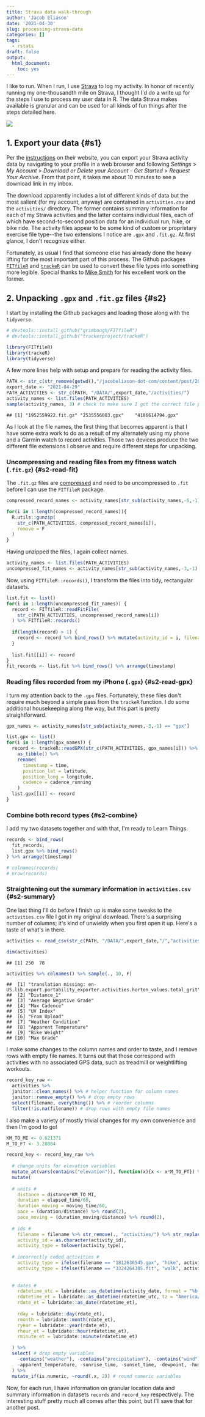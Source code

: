 ```yaml
---
title: Strava data walk-through
author: 'Jacob Eliason'
date: '2021-04-30'
slug: processing-strava-data
categories: []
tags:
  - rstats
draft: false
output:
  html_document:
    toc: yes
---
```




I like to run. When I run, I use [Strava](https://www.strava.com/) to log my activity. In honor of recently running my one-thousandth mile on Strava, I thought I'd do a write up for the steps I use to process my user data in R. The data Strava makes available is granular and can be used for all kinds of fun things after the steps detailed here.

![](2021-04-30-processing-strava-data-nyc.png)

## 1. Export your data {#s1}

Per the [instructions](https://support.strava.com/hc/en-us/articles/216918437-Exporting-your-Data-and-Bulk-Export) on their website, you can export your Strava activity data by navigating to your profile in a web browser and following *Settings* > *My Account* > *Download or Delete your Account - Get Started* > *Request Your Archive*. From that point, it takes me about 10 minutes to see a download link in my inbox.

The download apparently includes a lot of different kinds of data but the most salient (for my account, anyway) are contained in `activities.csv` and the `activities/` directory. The former contains summary information for each of my Strava activities and the latter contains individual files, each of which have second-to-second position data for an individual run, hike, or bike ride. The activity files appear to be some kind of custom or proprietary exercise file type--the two extensions I notice are `.gpx` and `.fit.gz`. At first glance, I don't recognize either. 

Fortunately, as usual I find that someone else has already done the heavy lifting for the most important part of this process. The Github packages [`FITfileR`](https://github.com/grimbough/FITfileR) and [`trackeR`](https://github.com/trackerproject/trackeR) can be used to convert these file types into something more legible. Special thanks to [Mike Smith](https://github.com/grimbough) for his excellent work on the former.

## 2. Unpacking `.gpx` and `.fit.gz` files {#s2}

I start by installing the Github packages and loading those along with the `tidyverse`.


```r
# devtools::install_github("grimbough/FITfileR")
# devtools::install_github("trackerproject/trackeR")

library(FITfileR)
library(trackeR)
library(tidyverse)
```

A few more lines help with setup and prepare for reading the activity files.


```r
PATH <- str_c(str_remove(getwd(),"/jacobeliason-dot-com/content/post/2021-04-30-processing-data-from-strava"),"/personal-projects/strava")
export_date <- "2021-04-29"
PATH_ACTIVITIES <- str_c(PATH, "/DATA/",export_date,"/activities/")
activity_names <- list.files(PATH_ACTIVITIES)
sample(activity_names, 3) # check to make sure I got the correct file path
```

```
## [1] "1952559922.fit.gz" "2535556083.gpx"    "4186614794.gpx"
```

As I look at the file names, the first thing that becomes apparent is that I have some extra work to do as a result of my alternately using my phone and a Garmin watch to record activities. Those two devices produce the two different file extensions I observe and require different steps for unpacking.

### Uncompressing and reading files from my fitness watch (`.fit.gz`) {#s2-read-fit}

The `.fit.gz` files are [compressed](https://en.wikipedia.org/wiki/Gzip) and need to be uncompressed to `.fit` before I can use the `FITfileR` package.


```r
compressed_record_names <- activity_names[str_sub(activity_names,-6,-1) == "fit.gz"]

for(i in 1:length(compressed_record_names)){
  R.utils::gunzip(
    str_c(PATH_ACTIVITIES, compressed_record_names[i]),
    remove = F
  )
}
```

Having unzipped the files, I again collect names.


```r
activity_names <- list.files(PATH_ACTIVITIES)
uncompressed_fit_names <- activity_names[str_sub(activity_names,-3,-1) == "fit"] # want exact match to .fit only, no .fit.gz
```

Now, using `FITfileR::records()`, I transform the files into tidy, rectangular datasets.


```r
list.fit <- list()
for(i in 1:length(uncompressed_fit_names)) {
  record <- FITfileR::readFitFile(
    str_c(PATH_ACTIVITIES, uncompressed_record_names[i])
  ) %>% FITfileR::records()
  
  if(length(record) > 1) {
    record <- record %>% bind_rows() %>% mutate(activity_id = i, filename = uncompressed_fit_names[i])
  }
  
  list.fit[[i]] <- record
}
fit_records <- list.fit %>% bind_rows() %>% arrange(timestamp)
```

### Reading files recorded from my iPhone (`.gpx`) {#s2-read-gpx}

I turn my attention back to the `.gpx` files. Fortunately, these files don't require much beyond a simple pass from the `trackeR` function. I do some additional housekeeping along the way, but this part is pretty straightforward.


```r
gpx_names <- activity_names[str_sub(activity_names,-3,-1) == "gpx"]

list.gpx <- list()
for(i in 1:length(gpx_names)) {
  record <- trackeR::readGPX(str_c(PATH_ACTIVITIES, gpx_names[i])) %>% 
    as_tibble() %>% 
    rename(
      timestamp = time, 
      position_lat = latitude, 
      position_long = longitude, 
      cadence = cadence_running
    )
  list.gpx[[i]] <- record
}
```

### Combine both record types {#s2-combine}

I add my two datasets together and with that, I'm ready to Learn Things.


```r
records <- bind_rows(
  fit_records,
  list.gpx %>% bind_rows()
) %>% arrange(timestamp)

# colnames(records)
# nrow(records)
```

### Straightening out the summary information in `activities.csv` {#s2-summary}

One last thing I'll do before I finish up is make some tweaks to the `activities.csv` file I got in my original download. There's a surprising number of columns; it's kind of unwieldy when you first open it up. Here's a taste of what's in there.


```r
activities <- read_csv(str_c(PATH, "/DATA/",export_date,"/","activities.csv"))

dim(activities)
```

```
## [1] 250  78
```

```r
activities %>% colnames() %>% sample(., 10, F) 
```

```
##  [1] "translation missing: en-US.lib.export.portability_exporter.activities.horton_values.total_grit"
##  [2] "Distance_1"                                                                                    
##  [3] "Average Negative Grade"                                                                        
##  [4] "Max Cadence"                                                                                   
##  [5] "UV Index"                                                                                      
##  [6] "From Upload"                                                                                   
##  [7] "Weather Condition"                                                                             
##  [8] "Apparent Temperature"                                                                          
##  [9] "Bike Weight"                                                                                   
## [10] "Max Grade"
```

I make some changes to the column names and order to taste, and I remove rows with empty file names. It turns out that those correspond with activities with no associated GPS data, such as treadmill or weightlifting workouts. 


```r
record_key_raw <- 
  activities %>% 
  janitor::clean_names() %>% # helper function for column names
  janitor::remove_empty() %>% # drop empty rows
  select(filename, everything()) %>% # reorder columns
  filter(!is.na(filename)) # drop rows with empty file names
```

I also make a variety of mostly trivial changes for my own convenience and then I'm good to go!


```r
KM_TO_MI <- 0.621371
M_TO_FT <- 3.28084

record_key <- record_key_raw %>% 
  
  # change units for elevation variables
  mutate_at(vars(contains("elevation")), function(x){x <- x*M_TO_FT}) %>% 
  mutate(
    
  # units #
    distance = distance*KM_TO_MI,
    duration = elapsed_time/60,
    duration_moving = moving_time/60,
    pace = (duration/distance) %>% round(2),
    pace_moving = (duration_moving/distance) %>% round(2),
    
  # ids #
    filename = filename %>% str_remove(., "activities/") %>% str_replace(., "fit.gz", "fit"),
    activity_id = as.character(activity_id),
    activity_type = tolower(activity_type),
    
  # incorrectly coded activities #
    activity_type = ifelse(filename == "1812636545.gpx", "hike", activity_type), 
    activity_type = ifelse(filename == "3324264305.fit", "walk", activity_type), 
    
    
  # dates #
    rdatetime_utc = lubridate::as_datetime(activity_date, format = "%b %d, %Y, %I:%M:%S %p", tz = "UTC"),
    rdatetime_et = lubridate::as_datetime(rdatetime_utc, tz = "America/New_York"),
    rdate_et = lubridate::as_date(rdatetime_et), 
    
    rday = lubridate::day(rdate_et),
    rmonth = lubridate::month(rdate_et),
    ryear = lubridate::year(rdate_et),
    rhour_et = lubridate::hour(rdatetime_et),
    rminute_et = lubridate::minute(rdatetime_et)

  ) %>% 
  select( # drop empty variables
    -contains("weather"), -contains("precipitation"), -contains("wind"),
    -apparent_temperature, -sunrise_time, -sunset_time, -dewpoint, -humidity, -cloud_cover, -uv_index
  ) %>% 
  mutate_if(is.numeric, ~round(.x, 2)) # round numeric variables
```

Now, for each run, I have information on granular location data and summary information in datasets `records` and `record_key` respectively. The interesting stuff pretty much all comes after this point, but I'll save that for another post.

